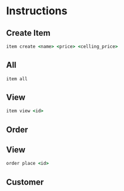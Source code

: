 # Instructions

## Create Item

```cmd
item create <name> <price> <celling_price>
```
## All

```cmd
item all
```
## View

```cmd
item view <id>
```
## Order

## View

```cmd
order place <id>
```
## Customer